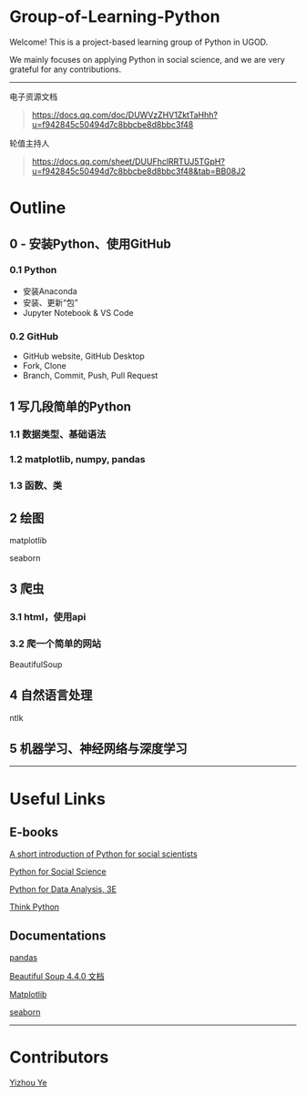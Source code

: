 # Group-of-Learning-Python

Welcome! This is a project-based learning group of Python in UGOD.

We mainly focuses on applying Python in social science, and we are very grateful for any contributions.

---



电子资源文档

> https://docs.qq.com/doc/DUWVzZHV1ZktTaHhh?u=f942845c50494d7c8bbcbe8d8bbc3f48

轮值主持人

> https://docs.qq.com/sheet/DUUFhclRRTUJ5TGpH?u=f942845c50494d7c8bbcbe8d8bbc3f48&tab=BB08J2



# Outline

## 0 - 安装Python、使用GitHub

### 0.1 Python

* 安装Anaconda
* 安装、更新“包”
* Jupyter Notebook & VS Code

### 0.2 GitHub

* GitHub website, GitHub Desktop
* Fork, Clone
* Branch, Commit, Push, Pull Request



## 1 写几段简单的Python

### 1.1 数据类型、基础语法

### 1.2 matplotlib, numpy, pandas

### 1.3 函数、类



## 2 绘图

matplotlib

seaborn



## 3 爬虫

### 3.1 html，使用api

### 3.2 爬一个简单的网站

BeautifulSoup



## 4 自然语言处理

ntlk



## 5 机器学习、神经网络与深度学习






---

# Useful Links

## E-books
[A short introduction of Python for social scientists](https://nealcaren.github.io/python-tutorials/)

[Python for Social Science](https://gawron.sdsu.edu/python_for_ss/course_core/book_draft/index.html)

[Python for Data Analysis, 3E](https://wesmckinney.com/book/)

[Think Python](https://cycleuser.gitbooks.io/think-python/content/
)

## Documentations

[pandas](https://pandas.pydata.org/docs/index.html)

[Beautiful Soup 4.4.0 文档](https://beautifulsoup.readthedocs.io/zh_CN/latest/)

[Matplotlib](https://matplotlib.org/)

[seaborn](https://seaborn.pydata.org/)

---



# Contributors

[Yizhou Ye](https://github.com/yeyzh)

